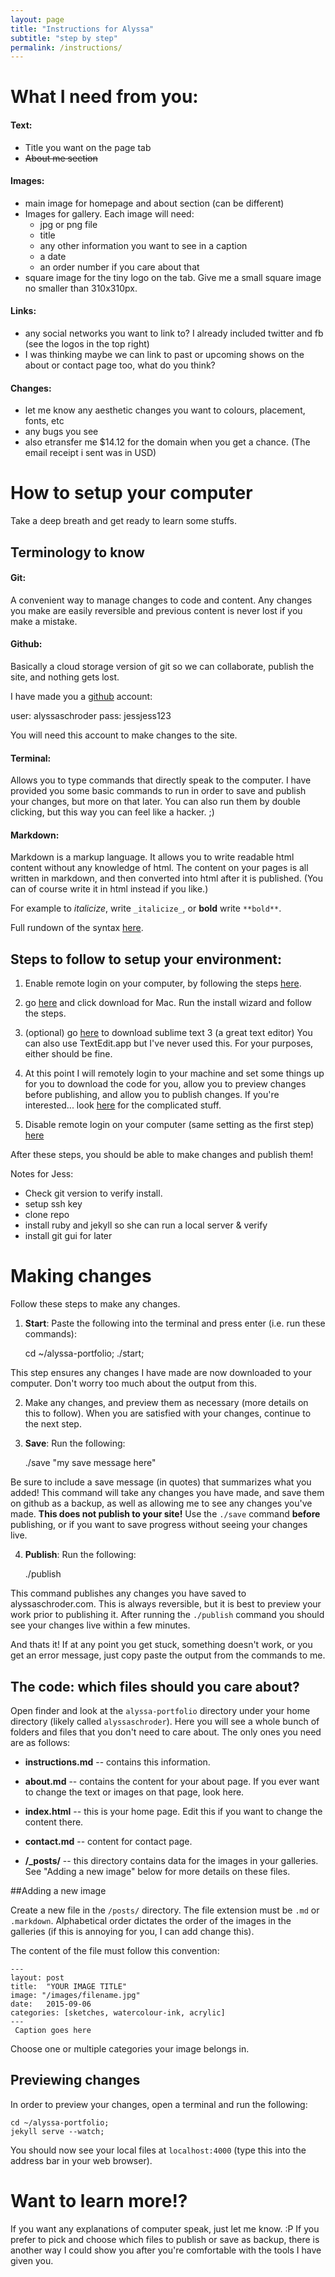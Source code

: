 ```yaml
---
layout: page
title: "Instructions for Alyssa"
subtitle: "step by step"
permalink: /instructions/
---
```



# What I need from you:

#### Text:

- Title you want on the page tab
- <del>About me section</del>


#### Images:

- main image for homepage and about section (can be different)
- Images for gallery. Each image will need:
    - jpg or png file
    - title
    - any other information you want to see in a caption
    - a date
    - an order number if you care about that
- square image for the tiny logo on the tab. Give me a small square image no smaller than 310x310px.

#### Links:

- any social networks you want to link to? I already included twitter and fb (see the logos in the top right)
- I was thinking maybe we can link to past or upcoming shows on the about or contact page too, what do you think?


#### Changes:

- let me know any aesthetic changes you want to colours, placement, fonts, etc
- any bugs you see
- also etransfer me $14.12 for the domain when you get a chance. (The email receipt i sent was in USD)


# How to setup your computer

Take a deep breath and get ready to learn some stuffs.

## Terminology to know

#### Git:

A convenient way to manage changes to code and content. Any changes you make are easily reversible and previous content is never lost if you make a mistake.

#### Github:

Basically a cloud storage version of git so we can collaborate, publish the site, and nothing gets lost.

I have made you a [github](http://github.com) account:

user: alyssaschroder
pass: jessjess123

You will need this account to make changes to the site.

#### Terminal:

Allows you to type commands that directly speak to the computer. I have provided you some basic commands to run in order to save and publish your changes, but more on that later. You can also run them by double clicking, but this way you can feel like a hacker. ;)

#### Markdown:

Markdown is a markup language. It allows you to write readable html content without any knowledge of html. The content on your pages is all written in markdown, and then converted into html after it is published. (You can of course write it in html instead if you like.)

For example to _italicize_, write `_italicize_`, or **bold** write `**bold**`.

Full rundown of the syntax [here](https://github.com/adam-p/markdown-here/wiki/Markdown-Cheatsheet).

## Steps to follow to setup your environment:

1) Enable remote login on your computer, by following the steps [here](https://support.apple.com/kb/PH18726?locale=en_US).

2) go [here](http://git-scm.com/downloads) and click download for Mac. Run the install wizard and follow the steps.

3) (optional) go [here](https://www.sublimetext.com/3) to download sublime text 3 (a great text editor) You can also use TextEdit.app but I've never used this. For your purposes, either should be fine.

4) At this point I will remotely login to your machine and set some things up for you to download the code for you, allow you to preview changes before publishing, and allow you to publish changes. If you're interested... look [here](https://help.github.com/articles/generating-an-ssh-key/) for the complicated stuff.

5) Disable remote login on your computer (same setting as the first step) [here](https://support.apple.com/kb/PH18726?locale=en_US)

After these steps, you should be able to make changes and publish them!

Notes for Jess:

- Check git version to verify install.
- setup ssh key
- clone repo
- install ruby and jekyll so she can run a local server & verify
- install git gui for later

# Making changes

Follow these steps to make any changes.

1) **Start**: Paste the following into the terminal and press enter (i.e. run these commands):

    cd ~/alyssa-portfolio;
    ./start;

This step ensures any changes I have made are now downloaded to your computer.
Don't worry too much about the output from this.

2) Make any changes, and preview them as necessary (more details on this to follow). When you are satisfied with your changes, continue to the next step.

3) **Save**: Run the following:

    ./save "my save message here"

Be sure to include a save message (in quotes) that summarizes what you added!
This command will take any changes you have made, and save them on github as a backup, as well as allowing me to see any changes you've made.
**This does not publish to your site!** Use the `./save` command **before** publishing, or if you want to save progress without seeing your changes live.

4) **Publish**: Run the following:

    ./publish

This command publishes any changes you have saved to alyssaschroder.com.
This is always reversible, but it is best to preview your work prior to publishing it.
After running the `./publish` command you should see your changes live within a few minutes.

And thats it! If at any point you get stuck, something doesn't work, or you get an error message, just copy paste the output from the commands to me.


## The code: which files should you care about?
Open finder and look at the `alyssa-portfolio` directory under your home directory (likely called `alyssaschroder`). Here you will see a whole bunch of folders and files that you don't need to care about. The only ones you need are as follows:

- **instructions.md** -- contains this information.

- **about.md** -- contains the content for your about page. If you ever want to change the text or images on that page, look here.

- **index.html** -- this is your home page. Edit this if you want to change the content there.

- **contact.md** -- content for contact page.

- **/_posts/** -- this directory contains data for the images in your galleries. See "Adding a new image" below for more details on these files.


##Adding a new image

Create a  new file in the `/posts/` directory. The file extension must be `.md` or `.markdown`. Alphabetical order dictates the order of the images in the galleries (if this is annoying for you, I can add change this).

The content of the file must follow this convention:

    ---
    layout: post
    title:  "YOUR IMAGE TITLE"
    image: "/images/filename.jpg"
    date:   2015-09-06
    categories: [sketches, watercolour-ink, acrylic]
    ---
     Caption goes here


Choose one or multiple categories your image belongs in.


## Previewing changes

In order to preview your changes, open a terminal and run the following:

    cd ~/alyssa-portfolio;
    jekyll serve --watch;

You should now see your local files at `localhost:4000` (type this into the address bar in your web browser).


# Want to learn more!?

If you want any explanations of computer speak, just let me know. :P
If you prefer to pick and choose which files to publish or save as backup, there is another way I could show you after you're comfortable with the tools I have given you.
